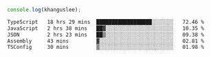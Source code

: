 ```js
console.log(khanguslee);
```

<!--START_SECTION:waka-->

```txt
TypeScript   18 hrs 29 mins  ██████████████████░░░░░░░   72.46 %
JavaScript   2 hrs 38 mins   ██▓░░░░░░░░░░░░░░░░░░░░░░   10.35 %
JSON         2 hrs 23 mins   ██▒░░░░░░░░░░░░░░░░░░░░░░   09.38 %
Assembly     43 mins         ▓░░░░░░░░░░░░░░░░░░░░░░░░   02.81 %
TSConfig     30 mins         ▒░░░░░░░░░░░░░░░░░░░░░░░░   01.98 %
```

<!--END_SECTION:waka-->

<!--
**khanguslee/khanguslee** is a ✨ _special_ ✨ repository because its `README.md` (this file) appears on your GitHub profile.

Here are some ideas to get you started:

- 🔭 I’m currently working on ...
- 🌱 I’m currently learning ...
- 👯 I’m looking to collaborate on ...
- 🤔 I’m looking for help with ...
- 💬 Ask me about ...
- 📫 How to reach me: ...
- 😄 Pronouns: ...
- ⚡ Fun fact: ...
-->
